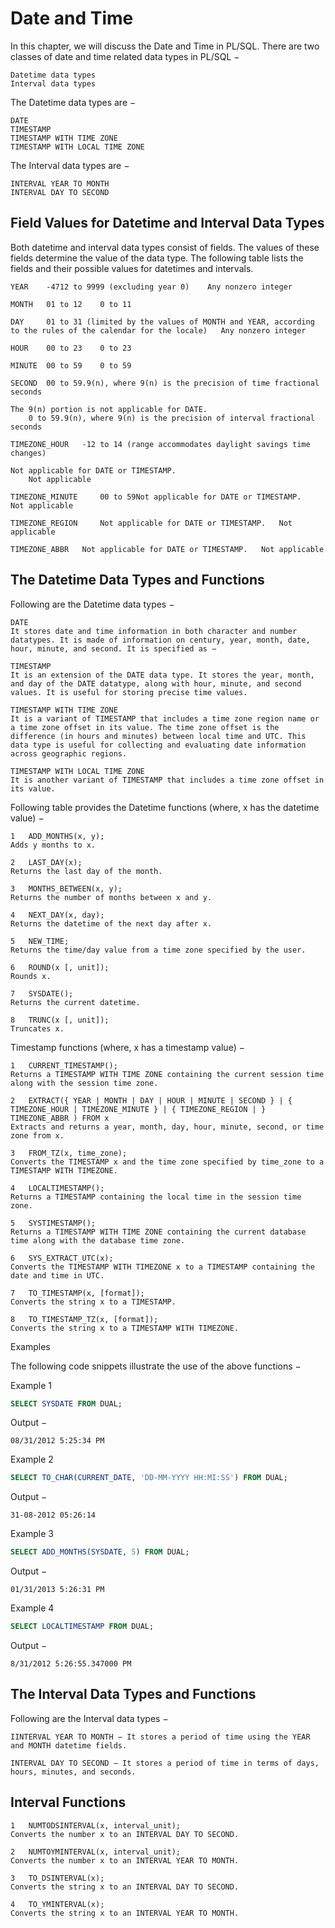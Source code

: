 # Date and Time
In this chapter, we will discuss the Date and Time in PL/SQL. 
There are two classes of date and time related data types in PL/SQL −

```
Datetime data types
Interval data types
```

The Datetime data types are −

```
DATE
TIMESTAMP
TIMESTAMP WITH TIME ZONE
TIMESTAMP WITH LOCAL TIME ZONE
```

The Interval data types are −
```
INTERVAL YEAR TO MONTH
INTERVAL DAY TO SECOND
```

## Field Values for Datetime and Interval Data Types
Both datetime and interval data types consist of fields. 
The values of these fields determine the value of the data type. 
The following table lists the fields and their possible values for datetimes and intervals.

```
YEAR 	-4712 to 9999 (excluding year 0) 	Any nonzero integer

MONTH 	01 to 12 	0 to 11

DAY 	01 to 31 (limited by the values of MONTH and YEAR, according to the rules of the calendar for the locale) 	Any nonzero integer

HOUR 	00 to 23 	0 to 23

MINUTE 	00 to 59 	0 to 59

SECOND 	00 to 59.9(n), where 9(n) is the precision of time fractional seconds

The 9(n) portion is not applicable for DATE.
	0 to 59.9(n), where 9(n) is the precision of interval fractional seconds

TIMEZONE_HOUR 	-12 to 14 (range accommodates daylight savings time changes)

Not applicable for DATE or TIMESTAMP.
	Not applicable

TIMEZONE_MINUTE 	00 to 59Not applicable for DATE or TIMESTAMP.	Not applicable

TIMEZONE_REGION 	Not applicable for DATE or TIMESTAMP. 	Not applicable

TIMEZONE_ABBR 	Not applicable for DATE or TIMESTAMP. 	Not applicable
```

## The Datetime Data Types and Functions
Following are the Datetime data types −

```
DATE
It stores date and time information in both character and number datatypes. It is made of information on century, year, month, date, hour, minute, and second. It is specified as −

TIMESTAMP
It is an extension of the DATE data type. It stores the year, month, and day of the DATE datatype, along with hour, minute, and second values. It is useful for storing precise time values.

TIMESTAMP WITH TIME ZONE
It is a variant of TIMESTAMP that includes a time zone region name or a time zone offset in its value. The time zone offset is the difference (in hours and minutes) between local time and UTC. This data type is useful for collecting and evaluating date information across geographic regions.

TIMESTAMP WITH LOCAL TIME ZONE
It is another variant of TIMESTAMP that includes a time zone offset in its value.
```

Following table provides the Datetime functions (where, x has the datetime value) −
```
1 	ADD_MONTHS(x, y);
Adds y months to x.

2 	LAST_DAY(x);
Returns the last day of the month.

3 	MONTHS_BETWEEN(x, y);
Returns the number of months between x and y.

4 	NEXT_DAY(x, day);
Returns the datetime of the next day after x.

5 	NEW_TIME;
Returns the time/day value from a time zone specified by the user.

6 	ROUND(x [, unit]);
Rounds x.

7 	SYSDATE();
Returns the current datetime.

8 	TRUNC(x [, unit]);
Truncates x.
```

Timestamp functions (where, x has a timestamp value) −
```
1 	CURRENT_TIMESTAMP();
Returns a TIMESTAMP WITH TIME ZONE containing the current session time along with the session time zone.

2 	EXTRACT({ YEAR | MONTH | DAY | HOUR | MINUTE | SECOND } | { TIMEZONE_HOUR | TIMEZONE_MINUTE } | { TIMEZONE_REGION | } TIMEZONE_ABBR ) FROM x
Extracts and returns a year, month, day, hour, minute, second, or time zone from x.

3 	FROM_TZ(x, time_zone);
Converts the TIMESTAMP x and the time zone specified by time_zone to a TIMESTAMP WITH TIMEZONE.

4 	LOCALTIMESTAMP();
Returns a TIMESTAMP containing the local time in the session time zone.

5 	SYSTIMESTAMP();
Returns a TIMESTAMP WITH TIME ZONE containing the current database time along with the database time zone.

6 	SYS_EXTRACT_UTC(x);
Converts the TIMESTAMP WITH TIMEZONE x to a TIMESTAMP containing the date and time in UTC.

7 	TO_TIMESTAMP(x, [format]);
Converts the string x to a TIMESTAMP.

8 	TO_TIMESTAMP_TZ(x, [format]);
Converts the string x to a TIMESTAMP WITH TIMEZONE.
```

Examples

The following code snippets illustrate the use of the above functions −

Example 1
```sql
SELECT SYSDATE FROM DUAL; 
```

Output −
```
08/31/2012 5:25:34 PM 
```

Example 2
```sql
SELECT TO_CHAR(CURRENT_DATE, 'DD-MM-YYYY HH:MI:SS') FROM DUAL; 
```

Output −
```
31-08-2012 05:26:14
```

Example 3
```sql
SELECT ADD_MONTHS(SYSDATE, 5) FROM DUAL;
```

Output −
```
01/31/2013 5:26:31 PM 
```

Example 4
```sql
SELECT LOCALTIMESTAMP FROM DUAL; 
```

Output −
```
8/31/2012 5:26:55.347000 PM 
```

## The Interval Data Types and Functions
Following are the Interval data types −

```
IINTERVAL YEAR TO MONTH − It stores a period of time using the YEAR and MONTH datetime fields.

INTERVAL DAY TO SECOND − It stores a period of time in terms of days, hours, minutes, and seconds.
```

## Interval Functions
```
1 	NUMTODSINTERVAL(x, interval_unit);
Converts the number x to an INTERVAL DAY TO SECOND.

2 	NUMTOYMINTERVAL(x, interval_unit);
Converts the number x to an INTERVAL YEAR TO MONTH.

3 	TO_DSINTERVAL(x);
Converts the string x to an INTERVAL DAY TO SECOND.

4 	TO_YMINTERVAL(x);
Converts the string x to an INTERVAL YEAR TO MONTH.
```
